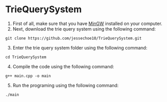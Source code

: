 # TrieQuerySystem

1. First of all, make sure that you have [MinGW](https://www.mingw-w64.org/downloads/) installed on your computer.
2. Next, download the trie query system using the following command:
```
git clone https://github.com/jessechoe10/TrieQuerySystem.git
```
3. Enter the trie query system folder using the following command:
```
cd TrieQuerySystem
```
4. Compile the code using the following command:
```
g++ main.cpp -o main
```
5. Run the programing using the following command:
```
./main
```
